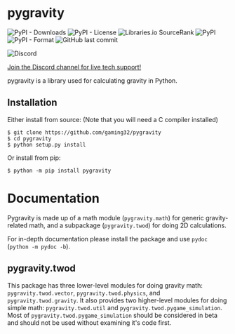 # pygravity

![PyPI - Downloads](https://img.shields.io/pypi/dm/python-gravity)
![PyPI - License](https://img.shields.io/pypi/l/python-gravity)
![Libraries.io SourceRank](https://img.shields.io/librariesio/sourcerank/pypi/python-gravity?color=green)
![PyPI](https://img.shields.io/pypi/v/python-gravity)
![PyPI - Format](https://img.shields.io/pypi/format/python-gravity)
![GitHub last commit](https://img.shields.io/github/last-commit/gaming32/pygravity)
<!-- ![PyPI - Status](https://img.shields.io/pypi/status/python-gravity) -->
<!-- ![Dependents (via libraries.io)](https://img.shields.io/librariesio/dependents/pypi/python-gravity) -->
![Discord](https://img.shields.io/discord/673206188825116713?color=%237289DA&label=support&logo=discord&logoColor=white)

[Join the Discord channel for live tech support!](https://discord.com/channels/673206188825116713/783507379446087690)

pygravity is a library used for calculating gravity in Python.

## Installation

Either install from source: (Note that you will need a C compiler installed)
```shell
$ git clone https://github.com/gaming32/pygravity
$ cd pygravity
$ python setup.py install
```

Or install from pip:
```shell
$ python -m pip install pygravity
```

# Documentation

Pygravity is made up of a math module (`pygravity.math`) for generic gravity-related math, and a subpackage (`pygravity.twod`) for doing 2D calculations.

For in-depth documentation please install the package and use `pydoc` (`python -m pydoc -b`).

## pygravity.twod

This package has three lower-level modules for doing gravity math: `pygravity.twod.vector`, `pygravity.twod.physics`, and `pygravity.twod.gravity`.
It also provides two higher-level modules for doing simple math: `pygravity.twod.util` and `pygravity.twod.pygame_simulation`.
Most of `pygravity.twod.pygame_simulation` should be considered in beta and should not be used without examining it's code first.
